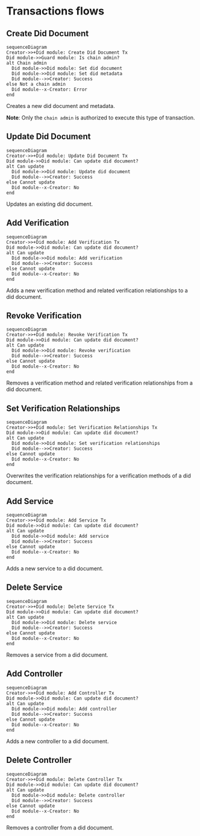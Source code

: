 <!-- order: 1 -->

# Transactions flows

## Create Did Document

```mermaid
sequenceDiagram
Creator->>+Did module: Create Did Document Tx
Did module->>Guard module: Is chain admin?
alt Chain admin
  Did module->>Did module: Set did document
  Did module->>Did module: Set did metadata
  Did module-->>Creator: Success
else Not a chain admin
  Did module--x-Creator: Error
end
```

Creates a new did document and metadata.

**Note**: Only the `chain admin` is authorized to execute this type of transaction.

## Update Did Document

```mermaid
sequenceDiagram
Creator->>+Did module: Update Did Document Tx
Did module->>Did module: Can update did document?
alt Can update
  Did module->>Did module: Update did document
  Did module-->>Creator: Success
else Cannot update
  Did module--x-Creator: No
end
```

Updates an existing did document.

## Add Verification

```mermaid
sequenceDiagram
Creator->>+Did module: Add Verification Tx
Did module->>Did module: Can update did document?
alt Can update
  Did module->>Did module: Add verification
  Did module-->>Creator: Success
else Cannot update
  Did module--x-Creator: No
end
```

Adds a new verification method and related verification relationships to a did document.

## Revoke Verification

```mermaid
sequenceDiagram
Creator->>+Did module: Revoke Verification Tx
Did module->>Did module: Can update did document?
alt Can update
  Did module->>Did module: Revoke verification
  Did module-->>Creator: Success
else Cannot update
  Did module--x-Creator: No
end
```

Removes a verification method and related verification relationships from a did document.

## Set Verification Relationships

```mermaid
sequenceDiagram
Creator->>+Did module: Set Verification Relationships Tx
Did module->>Did module: Can update did document?
alt Can update
  Did module->>Did module: Set verification relationships
  Did module-->>Creator: Success
else Cannot update
  Did module--x-Creator: No
end
```

Overwrites the verification relationships for a verification methods of a did document.

## Add Service

```mermaid
sequenceDiagram
Creator->>+Did module: Add Service Tx
Did module->>Did module: Can update did document?
alt Can update
  Did module->>Did module: Add service
  Did module-->>Creator: Success
else Cannot update
  Did module--x-Creator: No
end
```

Adds a new service to a did document.

## Delete Service

```mermaid
sequenceDiagram
Creator->>+Did module: Delete Service Tx
Did module->>Did module: Can update did document?
alt Can update
  Did module->>Did module: Delete service
  Did module-->>Creator: Success
else Cannot update
  Did module--x-Creator: No
end
```

Removes a service from a did document.

## Add Controller

```mermaid
sequenceDiagram
Creator->>+Did module: Add Controller Tx
Did module->>Did module: Can update did document?
alt Can update
  Did module->>Did module: Add controller
  Did module-->>Creator: Success
else Cannot update
  Did module--x-Creator: No
end
```

Adds a new controller to a did document.

## Delete Controller

```mermaid
sequenceDiagram
Creator->>+Did module: Delete Controller Tx
Did module->>Did module: Can update did document?
alt Can update
  Did module->>Did module: Delete controller
  Did module-->>Creator: Success
else Cannot update
  Did module--x-Creator: No
end
```

Removes a controller from a did document.
